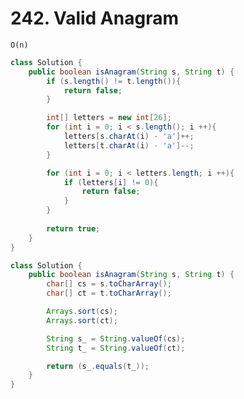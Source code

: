 # 242. Valid Anagram

```O(n)```

```Java
class Solution {
    public boolean isAnagram(String s, String t) {
        if (s.length() != t.length()){
            return false;
        }

        int[] letters = new int[26];
        for (int i = 0; i < s.length(); i ++){
            letters[s.charAt(i) - 'a']++;
            letters[t.charAt(i) - 'a']--;
        }

        for (int i = 0; i < letters.length; i ++){
            if (letters[i] != 0){
                return false;
            }
        }
        
        return true;
    }
}
```

```Java
class Solution {
    public boolean isAnagram(String s, String t) {
        char[] cs = s.toCharArray();
        char[] ct = t.toCharArray();

        Arrays.sort(cs);
        Arrays.sort(ct);

        String s_ = String.valueOf(cs);
        String t_ = String.valueOf(ct);

        return (s_.equals(t_));
    }
}
```